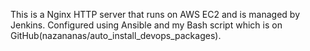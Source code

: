 This is a Nginx HTTP server that runs on AWS EC2 and is managed by Jenkins. Configured using Ansible and my Bash script which is on GitHub(nazananas/auto_install_devops_packages).
